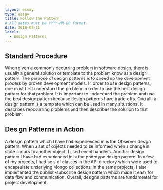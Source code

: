 ```yaml
---
layout: essay
type: essay
title: Follow the Pattern
# All dates must be YYYY-MM-DD format!
date: 2018-08-31
labels:
  - Design Patterns
---
```


<h2>Standard Procedure</h2>
When given a commonly occurring problem in software design, there is usually a general solution or template to the problem know as a design pattern. The purpose of design patterns is to speed up the development process by proven development models. In order to use design patterns, one must first understand the problem in order to use the best design pattern for that problem.  It is important to understand the problem and use the best design pattern because design patterns have trade-offs. Overall, a design pattern is a template which can be used in many situations. It describes reoccurring problems and then describes the solution to that problem. 

<h2>Design Patterns in Action</h2>
A design pattern which I have had experienced in is the Observer design pattern. When a set of objects needed to be informed when a change in state occurs to another object, I used event handlers. Another design pattern I have had experienced in is the prototype design pattern. In a few of my projects, I had sets of classes in the API directory which were used to encapsulate underlying Mongo collections. In the same projects, I also implemented the publish-subscribe design pattern which made it easy for data flow and communication. Overall, designs patterns are fundamental for project development. 
